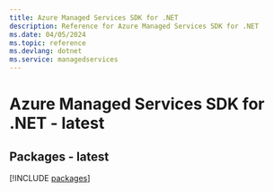 ```yaml
---
title: Azure Managed Services SDK for .NET
description: Reference for Azure Managed Services SDK for .NET
ms.date: 04/05/2024
ms.topic: reference
ms.devlang: dotnet
ms.service: managedservices
---
```

# Azure Managed Services SDK for .NET - latest
## Packages - latest
[!INCLUDE [packages](managed-services-index.md)]
